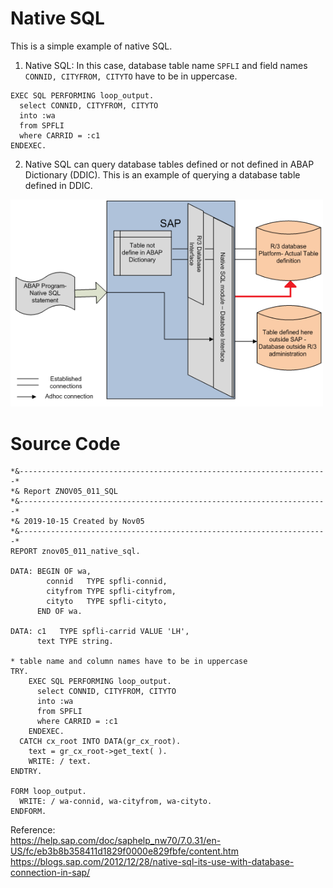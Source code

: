 ﻿# Native SQL

This is a simple example of native SQL.

1. Native SQL: In this case, database table name `SPFLI` and field names `CONNID, CITYFROM, CITYTO` have to be in uppercase.
```
EXEC SQL PERFORMING loop_output.
  select CONNID, CITYFROM, CITYTO
  into :wa
  from SPFLI
  where CARRID = :c1
ENDEXEC.
```
 
2. Native SQL can query database tables defined or not defined in ABAP Dictionary (DDIC). This is an example of querying a database table defined in DDIC.

<img src="https://github.com/Nov05/pictures/blob/master/ABAP%20101/database_access_through_native_sql_statement_170145.png?raw=true" width=500>

# Source Code

```
*&---------------------------------------------------------------------*
*& Report ZNOV05_011_SQL
*&---------------------------------------------------------------------*
*& 2019-10-15 Created by Nov05
*&---------------------------------------------------------------------*
REPORT znov05_011_native_sql.

DATA: BEGIN OF wa,
        connid   TYPE spfli-connid,
        cityfrom TYPE spfli-cityfrom,
        cityto   TYPE spfli-cityto,
      END OF wa.

DATA: c1   TYPE spfli-carrid VALUE 'LH',
      text TYPE string.

* table name and column names have to be in uppercase
TRY.
    EXEC SQL PERFORMING loop_output.
      select CONNID, CITYFROM, CITYTO
      into :wa
      from SPFLI
      where CARRID = :c1
    ENDEXEC.
  CATCH cx_root INTO DATA(gr_cx_root).
    text = gr_cx_root->get_text( ).
    WRITE: / text.
ENDTRY.

FORM loop_output.
  WRITE: / wa-connid, wa-cityfrom, wa-cityto.
ENDFORM.
```

Reference:    
https://help.sap.com/doc/saphelp_nw70/7.0.31/en-US/fc/eb3b8b358411d1829f0000e829fbfe/content.htm     
https://blogs.sap.com/2012/12/28/native-sql-its-use-with-database-connection-in-sap/    